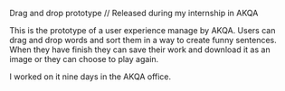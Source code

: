 Drag and drop prototype // Released during my internship in AKQA

This is the prototype of a user experience manage by AKQA. Users can drag and drop words and sort them in a way to create funny sentences. When they have finish they can save their work and download it as an image or they can choose to play again.

I worked on it nine days in the AKQA office.
